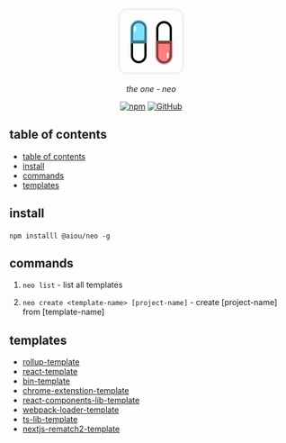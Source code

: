 <div align="center">

![logo](/docs/logo.png)

*the one - neo*

[![npm](https://img.shields.io/npm/v/@aiou/neo?style=flat-square)](https://github.com/JiangWeixian/templates/tree/master/packages/core) [![GitHub](https://img.shields.io/github/license/jiangweixian/templates?style=flat-square)](https://github.com/JiangWeixian/templates/tree/master/packages/rollup-template)

</div>

## table of contents

- [table of contents](#table-of-contents)
- [install](#install)
- [commands](#commands)
- [templates](#templates)

## install

`npm installl @aiou/neo -g`

## commands

1. `neo list` - list all templates

2. `neo create <template-name> [project-name]` - create [project-name] from [template-name]

## templates

- [rollup-template](/packages/rollup-template)
- [react-template](/packages/react-template)
- [bin-template](/packages/bin-template)
- [chrome-extenstion-template](/packages/chrome-extenstion-template)
- [react-components-lib-template](/packages/react-components-lib-template)
- [webpack-loader-template](/packages/webpack-loader-template)
- [ts-lib-template](/packages/ts-lib-template)
- [nextjs-rematch2-template](/packages/nextjs-rematch2-template)